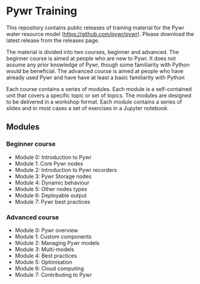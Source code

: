 # Pywr Training

This repository contains public releases of training material for the Pywr water resource model (https://github.com/pywr/pywr). Please download the latest release from the releases page.

The material is divided into two courses, beginner and advanced. The beginner course is aimed at people who are new to Pywr. It does not assume any prior knowledge of Pywr, though some familiarity with Python would be beneficial. The advanced course is aimed at people who have already used Pywr and have have at least a basic familiarity with Python

Each course contains a series of modules. Each module is a self-contained unit that covers a specific topic or set of topics. The modules are designed to be delivered in a workshop format. Each module contains a series of slides and in most cases a set of exercises in a Jupyter notebook.


## Modules

### Beginner course

- Module 0: Introduction to Pywr
- Module 1: Core Pywr nodes
- Module 2: Introduction to Pywr recorders
- Module 3: Pywr Storage nodes
- Module 4: Dynamic behaviour
- Module 5: Other nodes types
- Module 6: Deployable output
- Module 7: Pywr best practices

### Advanced course

- Module 0: Pywr overview
- Module 1: Custom components
- Module 2: Managing Pywr models
- Module 3: Multi-models
- Module 4: Best practices
- Module 5: Optimisation
- Module 6: Cloud computing
- Module 7: Contributing to Pywr